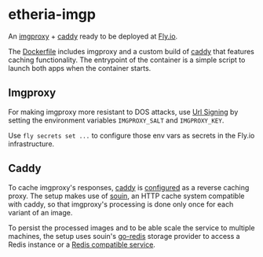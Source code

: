 # etheria-imgp
An [imgproxy](https://docs.imgproxy.net/) +
[caddy](https://github.com/caddyserver/caddy) ready to be deployed at
[Fly.io](https://fly.io).


The [Dockerfile](./Dockerfile) includes imgproxy and a custom build of
[caddy](https://github.com/caddyserver/caddy) that features caching
functionality. The entrypoint of the container is a simple script to launch both
apps when the container starts.


## Imgproxy
For making imgproxy more resistant to DOS attacks, use [Url
Signing](https://docs.imgproxy.net/usage/signing_url) by setting the environment
variables `IMGPROXY_SALT` and `IMGPROXY_KEY`. 

Use `fly secrets set ...` to configure those env vars as secrets in the Fly.io
infrastructure.

## Caddy
To cache imgproxy's responses, [caddy](https://github.com/caddyserver/caddy) is
[configured](./Caddyfile) as a reverse caching proxy. The setup makes use of
[souin](https://github.com/darkweak/souin/), an HTTP cache system compatible
with caddy, so that imgproxy's processing is done only once for each variant of
an image.

To persist the processed images and to be able scale the service to multiple
machines, the setup uses souin's
[go-redis](https://github.com/darkweak/storages/go-redis/) storage provider to
access a Redis instance or a [Redis compatible service](https://upstash.com/).


